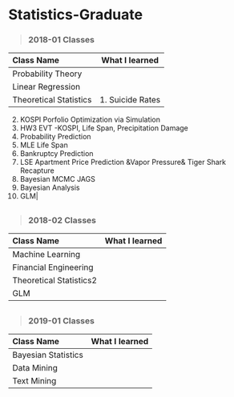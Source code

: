 # Statistics-Graduate

> ### 2018-01 Classes

| Class Name                  | What I learned                                | 
| :--------------------- | ---------------------------------------- | 
|Probability Theory| | 
|Linear Regression | | 
|Theoretical Statistics| 1. Suicide Rates 
2. KOSPI Porfolio Optimization via Simulation
3. HW3 EVT -KOSPI, Life Span, Precipitation Damage
4. Probability Prediction
5. MLE Life Span
6. Bankruptcy Prediction
7. LSE Apartment Price Prediction &Vapor Pressure& Tiger Shark Recapture
8. Bayesian MCMC JAGS
9. Bayesian Analysis
10. GLM| 


##


> ### 2018-02 Classes

| Class Name                        | What I learned                                   | 
| :--------------------- | ---------------------------------------- | 
|Machine Learning| | 
|Financial Engineering| | 
|Theoretical Statistics2| | 
|GLM| | 



##

> ### 2019-01 Classes


| Class Name                        | What I learned                                | 
| :--------------------- | ---------------------------------------- | 
|Bayesian Statistics| | 
|Data Mining| | 
|Text Mining| | 



